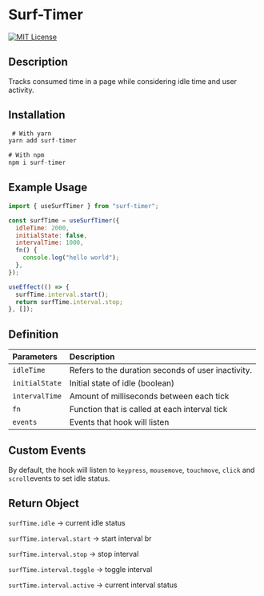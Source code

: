 # Surf-Timer

[![MIT License](https://img.shields.io/badge/License-MIT-green.svg)](https://choosealicense.com/licenses/mit/)

## Description

Tracks consumed time in a page while considering idle time and user activity.

## Installation

```javascript
 # With yarn
yarn add surf-timer

# With npm
npm i surf-timer
```

## Example Usage

```javascript
import { useSurfTimer } from "surf-timer";

const surfTime = useSurfTimer({
  idleTime: 2000,
  initialState: false,
  intervalTime: 1000,
  fn() {
    console.log("hello world");
  },
});

useEffect(() => {
  surfTime.interval.start();
  return surfTime.interval.stop;
}, []);
```

## Definition

| Parameters     | Description                                        |
| :------------- | :------------------------------------------------- |
| `idleTime`     | Refers to the duration seconds of user inactivity. |
| `initialState` | Initial state of idle (boolean)                    |
| `intervalTime` | Amount of milliseconds between each tick           |
| `fn`           | Function that is called at each interval tick      |
| `events`       | Events that hook will listen                       |

## Custom Events

By default, the hook will listen to `keypress`, `mousemove`, `touchmove`, `click` and `scroll`events to set idle status.

## Return Object

`surfTime.idle` -> current idle status

`surfTime.interval.start` -> start interval br

`surfTime.interval.stop` -> stop interval

`surfTime.interval.toggle` -> toggle interval

`surtTime.interval.active` -> current interval status

